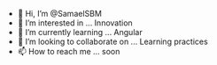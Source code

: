 - 👋 Hi, I’m @SamaelSBM
- 👀 I’m interested in ... Innovation
- 🌱 I’m currently learning ... Angular
- 💞️ I’m looking to collaborate on ... Learning practices
- 📫 How to reach me ... soon

<!---
SamaelSBM/SamaelSBM is a ✨ special ✨ repository because its `README.md` (this file) appears on your GitHub profile.
You can click the Preview link to take a look at your changes.
--->
